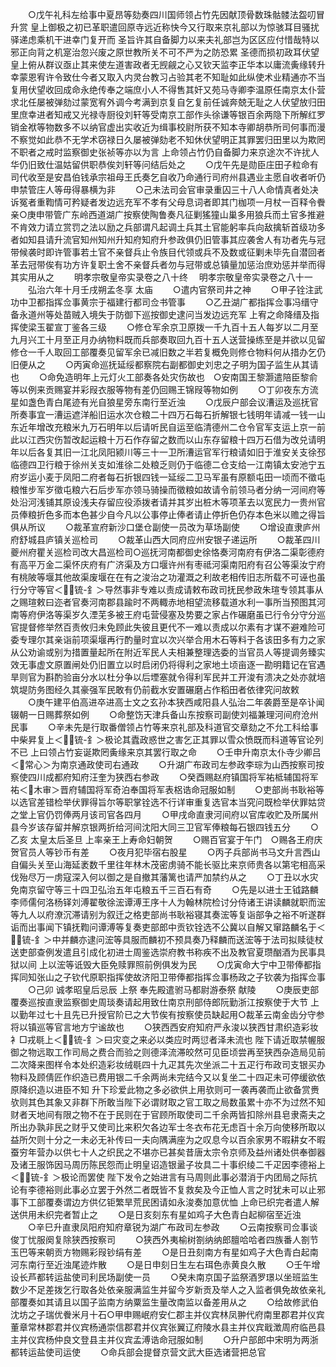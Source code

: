 <!-- { "loadSidebar": true } -->
　　○戊午礼科左给事中夏昂等劾奏四川国师领占竹先因献顶骨数珠骷髅法盌叨冒升赏  皇上御极之初已革职遣回原寺远近称快今又行取来京礼部以为惊骇耳目骚扰驿递虑乘机干进幸门复开而  圣旨许其自备脚力以来夫礼部岂为区区应付惜哉特以邪正向背之机寔治忽兴废之原世教所关不可不严为之防恐累  圣德而损初政耳伏望  皇上俯从群议亟止其来使左道害政者无觊觎之心又钦天监李正华本以庸流夤缘转升幸蒙恩宥许令致仕今者又取入内灵台教习占验其老不知耻如此纵使术业精通亦不当复用伏望收回成命永绝传奉之端庶小人不得售其奸又苑马寺卿李温原任南京太仆营求北任屡被弹劾过蒙宽宥外调今考满到京复自乞复前任诚奔兢无耻之人伏望放归田里庶幸进者知戒又光禄寺厨役刘轩等受南京工部作头徐谦等银百余两隐下所解红罗销金袱等物数多不以纳官虚出实收近为缉事校尉所获不知本寺卿胡恭所司何事而漫不察觉如此恭不无学术窃禄日久屡被弹劾老不知休伏望明正其罪罢归田里以为欺罔不职者之戒时监察御史张祯等亦以为言  上命领占竹仍自备脚力来京途次不许扰人华仍旧致仕温姑留供职恭俟刘轩等问结后处之
　　○戊午先是勋臣庄田子粒命有司代收至是安昌伯钱承宗祖母王氏奏乞自收乃命通行司府州县遇业主愿自收者听仍申禁管庄人等毋得暴横为非
　　○己未法司会官审录重囚三十八人命情真者处决诉冤者重鞫情可矜疑者发边远充军不孝有父母息词者即其门枷项一月杖一百释令餋亲○庚申带管广东岭西道湖广按察使陶鲁奏凡征剿猺獞山巢多用狼兵而土官多推避不肯效力请立赏罚之法以励之兵部谓凡起调土兵其土官能躬率兵向敌擒斩首级功多者如知县请升流官知州知州升知府知府升参政俱仍旧管事其应袭舍人有功者先与冠带候袭时即许管事若土官不亲督兵止令族目代领或兵不及数或征剿未毕先自潜回者革去冠带俟有功方许复职土舍不亲督兵者勿与冠带或总镇量加惩治庶劝惩并举而得其实用从之
　　明孝宗敬皇帝实录卷之八十终
　明孝宗敬皇帝实录卷之八十一
　　弘治六年十月壬戌朔孟冬享  太庙
　　○遣内官祭司井之神
　　○甲子铨注武功中卫都指挥佥事黄宗于福建行都司佥书管事
　　○乙丑湖广都指挥佥事冯缙守备永道州等处苗贼入境失于防御下巡按御史逮问当发边远充军  上宥之命降缙及指挥使梁玉翟宣丁鉴各三级
　　○修仓军余京卫原拨一千九百十五人每岁以二月至九月兴工十月至正月办纳物料既而兵部奏取回九百十五人送营操练至是并欲以见留修仓一千人取回工部覆奏见留军余已减旧数之半若复概免则修仓物料何从措办乞仍旧便从之
　　○丙寅命巡抚延绥都察院右副都御史刘忠之子明为国子监生从其请也
　　○命免造明年上元灯火工部奏各处灾伤故也　○安南国王黎灏遣陪臣黎俞等以例来贡赐宴并彩叚衣服等物有差仍回赐王锦叚等物如例
　　○丁卯夜东方流星如盏色青白尾迹有光自狼星旁东南行至近浊
　　○戊辰户部会议漕运及巡抚官所奏事宜一漕运遮洋船旧运水次仓粮二十四万石每石折解银七钱明年请减一钱一山东近年增改充粮米九万石明年以后请听民自运至临清德州二仓令官军支运上京一前此以江西灾伤暂改起运粮十万石作存留之数而以山东存留粮十四万石借为改兑请明年以后各复其旧一江北凤阳颍川等三十一卫所漕运官军行粮请如旧于淮安关支徐邳临德四卫行粮于徐州关支如淮徐二处粮乏则仍于临德二仓支给一江南镇太安池宁五府岁运小麦于凤阳二府者每石折银四钱一延绥二卫马军虽有原额屯田一顷而不徵屯粮惟步军岁徵屯粮六石后步军亦领马骑操而徵粮如故请令前领马者分纳一河间府等处沿河浅铺其原设浅夫存留应役添拨者请并其岁出桩木等项革去以宽民力一贵州官员俸粮折色多而本色甚少自今凡以公事停止俸者请止停折色仍存本色米以赡之得旨俱从所议
　　○裁革宣府新沙口堡仓副使一员改为草场副使
　　○增设直隶庐州府舒城县庐镇关巡检司
　　○裁革山西大同府应州安银子递运所
　　○裁革四川夔州府瞿关巡检司改大昌巡检司○巡抚河南都御史徐恪奏河南府有伊洛二渠彰德府有高平万金二渠怀庆府有广济渠及方口堰许州有枣祗河渠南阳府有召公等渠汝宁府有桃陂等堰其他故渠废堰在在有之浚治之功灌溉之利故老相传旧志所载不可诬也虽行分守等官＜锍-釒＞导然事非专难以责成请敕布政司抚民参政朱瑄专领其事从之赐瑄敕曰迩者官奏河南郡县踰时不两輙赤地相望流移载道水利一事所当预图其河南等府伊洛等渠岁久湮芜多被王府屯营侵塞及势要之家占作碾磨虽已行令分守分巡官提督修举然百责攸归未免顾此失彼且更代不一难以责成以尔素有才谋不避难险可委专理尔其亲诣前项渠堰再行酌量时宜以次兴举合用木石等料于各该田多有力之家从公劝谕或别为措置量起所在附近军民人夫相兼整理选委的当官员人等提调务臻实效无事虚文原置闸处仍旧置立以时启闭仍将得利之家地土顷亩逐一勘明籍记在官遇旱则官为斟酌验亩分水以杜分争以后堙塞就令得利军民并工开浚有溃决之处亦就培筑堤防务图经久其豪强军民敢有仍前截水安置碾磨占作稻田者依律究问故敕
　　○庚午建平伯高进卒进高士文之玄孙本狭西咸阳县人弘治二年袭爵至是卒讣闻辍朝一日赐葬祭如例
　　○命整饬天津兵备山东按察司副使刘福兼理河间府沧州民事
　　○辛未先是行取番僧领占竹等来京礼部及科道官交章劾之不允工科给事中柴昇复上＜锍-釒＞极论其蠹政惑世之害乞正其罪以雪众愤既而科道等官论列不已  上曰领占竹妄诞欺罔夤缘来京其罢行取之命
　　○壬申升南京太仆寺少卿吕＜常心＞为南京通政使司右通政
　　○升湖广布政司左参政李琮为山西按察司按察使四川成都府知府汪奎为狭西右参政
　　○癸酉赐赵府镇国将军祐柢辅国将军祐＜木审＞晋府辅国将军奇泊奉国将军表梠诰命冠服如制
　　○吏部尚书耿裕等以选官差错检举伏罪得旨尔等职掌铨选不行详审重复选官本当究问既检举伏罪姑贷之堂上官仍罚俸两月该司官各四月
　　○甲戌命直隶河间府以官库收贮及所属州县今岁该存留并解京银两折给河间沈阳大同三卫官军俸粮每石银四钱五分
　　○乙亥  太皇太后圣旦  上率亲王上寿命妇朝贺
　　○赐百官宴于午门　○赐各王府庆贺官员人等钞币有差
　　○夜月犯毕宿右股星
　　○丙子兵部尚书马文升言西山自偏头关至山海延袤数千里往年林木茂密虏骑不能长驱比来京师贵各以第宅相高采伐殆尽万一虏寇深入何以御之是自撤其藩篱也请严加禁约从之
　　○丁丑以水灾免南京留守等三十四卫弘治五年屯粮五千三百石有奇
　　○先是以进士王钺路麟李师儒何洛杨铎刘溥翟敬徐浤谭溥王序十人为翰林院检讨分侍诸王讲读麟就职而浤等九人以府潦沉滞请别为叙迁之格吏部尚书耿裕寝其奏浤等复诣部争之裕不听遂群诟而出事闻下镇抚鞫问谭溥等复奏吏部郎中贡钦铨选不公冀以自解又窜路麟名于＜锍-釒＞中并麟亦逮问浤等具服而麟初不预具奏乃释麟而送浤等于法司拟赎徒杖送吏部查例发遣且引成化初进士周鉴选崇府教书称疾不出及教官夏瓒酗酒为民事具狱以间  上以浤等诋毁大臣免赎罪照前例俱发为民
　　○戊寅命大宁中卫带俸都指挥同知张山之子钦代原职指挥使故济阳卫带俸都指挥佥事杨政之子钦袭为指挥佥事
　　○己卯  诚孝昭皇后忌辰  上祭  奉先殿遣驸马都尉游泰祭  献陵
　　○庚辰吏部覆奏巡按直隶监察御史周琰奏请起用致仕南京刑部侍郎阮勤浙江按察使于大节  上以勤年过七十且先已升授官阶已之大节俟有按察使员缺起用○裁革云南金齿分守参将以镇巡等官言地方宁谧故也
　　○狭西西安府知府严永浚以狭西甘肃织造彩妆衤□戎毼上＜锍-釒＞曰灾变之来必以类应时两愆者泽未流也  陛下请近取禁幄服御之物远取工作司局之费合而验之则德泽流滞皎然可见臣顷尝再至狭西杂造局见前二次降来图样令本处织造彩妆绒毼四十九疋其先次坐派二十五疋行布政司支银买办物料及顾倩匠作织造已费用银二千余两尚未完结今又以复坐二十四疋未可停缓欲依原降织造以进臣不知  升下珍爱此物之多必欲供上用欤则可一袭再袭而止欲备赏赉欤则其色其象又非群下所敢当陛下必谓财取之官工取之局数虽累十亦不为过然不知财者天地间有限之物不在于民则在于官顾所取使司二千余两皆扣除州县皂隶斋夫之所出办孰非民之财乎又使司比来积欠各边军士冬衣布花无虑百十余万向使移所取以益所欠则十分之一未必无补传曰一夫向隅满座为之叹息今以百余家男不暇耕女不暇蚕穷年营办以供七十人之织民之不堪亦已甚矣昔唐太宗令京师及益州诸处供奉御器及诸王服饰因马周历陈民怨而止明皇诏造银盝子妆具二十事织绫二千疋因李德裕上＜锍-釒＞极论而罢使  陛下发令之始进言有马周则此事必潜消于内团局之际抗论有李德裕则此事必立罢于外然二者既皆不复救矣及今正恤人言之时犹未可以止邪事下工部覆奏谓边方供亿钜繁旱荒民困请如永浚奏加意优恤  上命已织完者遣人解送供用未织完者暂止之
　　○是日亥刻东有星如鸡子大色青白起柳宿至近浊
　　○辛巳升直隶凤阳府知府章锐为湖广布政司左参政
　　○云南按察司佥事谈俊丁忧服阕复除狭西按察司
　　○狭西外夷榆树劄纳纳郎膻哈哈者四族番人劄节玉巴等来朝贡方物赐彩叚钞绢有差
　　○是日丑刻南方有星如鸡子大色青白起南河东南行至近浊尾迹炸散
　　○是日申刻日生左右珥色赤黄良久散
　　○壬午增设长芦都转运盐使司利民场副使一员
　　○癸未南京国子监祭酒罗璟以坐班监生数少不足差拨乞行取各处依亲服满监生并留今岁新贡及举人之入监者俱免故依亲礼部覆奏如其请且以国子监南方纳粟监生量改南监以备差用从之
　　○给故修武伯沈坊之子瑞优餋米月十石○甲申赐岷府安仁郡主并仪宾林凤翀代府南里郡君并仪宾董章常林郡君并仪宾杨通崇信郡君并仪宾张翼辽府陵水县主并仪宾戢澂周府临邑县主并仪宾杨仲良文登县主并仪宾孟溥诰命冠服如制
　　○升户部郎中宋明为两浙都转运盐使司运使
　　○命兵部会提督京营文武大臣选诸营把总官
